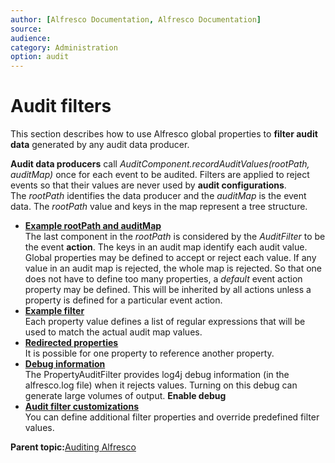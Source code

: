 ```yaml
---
author: [Alfresco Documentation, Alfresco Documentation]
source: 
audience: 
category: Administration
option: audit
---
```


# Audit filters

This section describes how to use Alfresco global properties to **filter audit data** generated by any audit data producer.

**Audit data producers** call *AuditComponent.recordAuditValues\(rootPath, auditMap\)* once for each event to be audited. Filters are applied to reject events so that their values are never used by **audit configurations**. The *rootPath* identifies the data producer and the *auditMap* is the event data. The *rootPath* value and keys in the map represent a tree structure.

-   **[Example rootPath and auditMap](../concepts/audit-40-example-rootpath.md)**  
The last component in the *rootPath* is considered by the *AuditFilter* to be the event **action**. The keys in an audit map identify each audit value. Global properties may be defined to accept or reject each value. If any value in an audit map is rejected, the whole map is rejected. So that one does not have to define too many properties, a *default* event action property may be defined. This will be inherited by all actions unless a property is defined for a particular event action.
-   **[Example filter](../concepts/audit-40-example-filter.md)**  
Each property value defines a list of regular expressions that will be used to match the actual audit map values.
-   **[Redirected properties](../concepts/audit-40-redirected-props.md)**  
It is possible for one property to reference another property.
-   **[Debug information](../concepts/audit-40-debug-info.md)**  
The PropertyAuditFilter provides log4j debug information \(in the alfresco.log file\) when it rejects values. Turning on this debug can generate large volumes of output. **Enable debug**
-   **[Audit filter customizations](../concepts/audit-40-custom.md)**  
You can define additional filter properties and override predefined filter values.

**Parent topic:**[Auditing Alfresco](../concepts/audit-intro.md)

